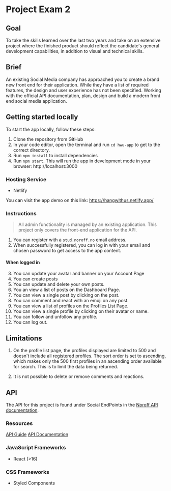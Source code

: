 # Project Exam 2

## Goal
To take the skills learned over the last two years and take on an extensive project where the finished product should reflect the candidate's general development capabilities, in addition to visual and technical skills.

## Brief
An existing Social Media company has approached you to create a brand new front end for their application. While they have a list of required features, the design and user experience has not been specified. Working with the official API documentation, plan, design and build a modern front end social media application.

## Getting started locally
To start the app locally, follow these steps:
1. Clone the repository from GitHub
2. In your code editor, open the terminal and run `cd hwu-app` to get to the correct directory.
3. Run `npm install` to install dependencies
4. Run `npm start`. This will run the app in development mode in your browser: http://localhost:3000

### Hosting Service
- Netlify

You can visit the app demo on this link:
https://hangwithus.netlify.app/

### Instructions
> All admin functionality is managed by an existing application. This project only covers the front-end application for the API.

1. You can register with a `stud.noroff.no` email address.
2. When successfully registered, you can log in with your email and chosen password to get access to the app content.
#### When logged in
3. You can update your avatar and banner on your Account Page
4. You can create posts
5. You can update and delete your own posts.
6. You an view a list of posts on the Dashboard Page.
7. You can view a single post by clicking on the post.
8. You can comment and react with an emoji on any post.
9. You can view a list of profiles on the Profiles List Page.
10. You can view a single profile by clicking on their avatar or name.
11. You can follow and unfollow any profile.
12. You can log out.

## Limitations
1. On the profile list page, the profiles displayed are limited to 500 and doesn't include all registered profiles. The sort order is set to ascending, which makes only the 500 first profiles in an ascending order available for search. This is to limit the data being returned.

2. It is not possible to delete or remove comments and reactions.

## API
The API for this project is found under Social EndPoints in the [Noroff API documentation](https://noroff-api-docs.netlify.app/).

### Resources
[API Guide](https://noroff-api-docs.netlify.app/social-endpoints/authentication)
[API Documentation](https://nf-api.onrender.com/docs)

### JavaScript Frameworks
- React (>16)

### CSS Frameworks
- Styled Components